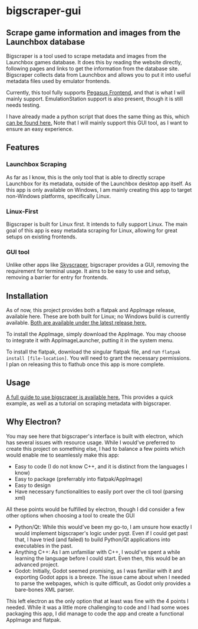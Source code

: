 # bigscraper-gui

## Scrape game information and images from the Launchbox database

Bigscraper is a tool used to scrape metadata and images from the Launchbox games database. It does this by reading the website directly, following pages and links to get the information from the database site. Bigscraper collects data from Launchbox and allows you to put it into useful metadata files used by emulator frontends.

Currently, this tool fully supports [Pegasus Frontend](https://pegasus-frontend.org/), and that is what I will mainly support. EmulationStation support is also present, though it is still needs testing.

I have already made a python script that does the same thing as this, which [can be found here.](https://github.com/Fr75s/bigscraper/) Note that I will mainly support this GUI tool, as I want to ensure an easy experience.

## Features

### Launchbox Scraping

As far as I know, this is the only tool that is able to directly scrape Launchbox for its metadata, outside of the Launchbox desktop app itself. As this app is only available on Windows, I am mainly creating this app to target non-Windows platforms, specifically Linux.

### Linux-First

Bigscraper is built for Linux first. It intends to fully support Linux. The main goal of this app is easy metadata scraping for Linux, allowing for great setups on existing frontends.

### GUI tool

Unlike other apps like [Skyscraper](https://github.com/muldjord/skyscraper), bigscraper provides a GUI, removing the requirement for terminal usage. It aims to be easy to use and setup, removing a barrier for entry for frontends.

## Installation

As of now, this project provides both a flatpak and AppImage release, available here. These are both built for Linux; no Windows build is currently available. [Both are available under the latest release here.](https://github.com/Fr75s/bigscraper-gui/releases)

To install the AppImage, simply download the AppImage. You may choose to integrate it with AppImageLauncher, putting it in the system menu.

To install the flatpak, download the singular flatpak file, and run `flatpak install [file-location]`. You will need to grant the necessary permissions. I plan on releasing this to flathub once this app is more complete.

## Usage

[A full guide to use bigscraper is available here.](GUIDE.md) This provides a quick example, as well as a tutorial on scraping metadata with bigscraper.

## Why Electron?

You may see here that bigscraper's interface is built with electron, which has several issues with resource usage. While I would've preferred to create this project on something else, I had to balance a few points which would enable me to seamlessly make this app:

- Easy to code (I do not know C++, and it is distinct from the languages I know)
- Easy to package (preferrably into flatpak/AppImage)
- Easy to design
- Have necessary functionalities to easily port over the cli tool (parsing xml)

All these points would be fulfilled by electron, though I did consider a few other options when choosing a tool to create the GUI

- Python/Qt: While this would've been my go-to, I am unsure how exactly I would implement bigscraper's logic under pyqt. Even if I could get past that, I have tried (and failed) to build Python/Qt applications into executables in the past.
- Anything C++: As I am unfamiliar with C++, I would've spent a while learning the language before I could start. Even then, this would be an advanced project.
- Godot: Initially, Godot seemed promising, as I was familiar with it and exporting Godot apps is a breeze. The issue came about when I needed to parse the webpages, which is quite difficult, as Godot only provides a bare-bones XML parser.

This left electron as the only option that at least was fine with the 4 points I needed. While it was a little more challenging to code and I had some woes packaging this app, I did manage to code the app and create a functional AppImage and flatpak.
